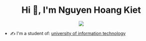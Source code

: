 <h1 align="center">Hi 👋, I'm Nguyen Hoang Kiet</h1>
<p align="center"><img src="https://img.icons8.com/color/48/000000/vietnam-circular.png"/></p>

- ✍ I'm a student of: [university of information technology](https://www.uit.edu.vn/)
